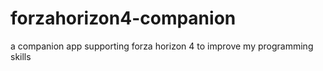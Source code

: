 # forzahorizon4-companion
a companion app supporting forza horizon 4 to improve my programming skills
